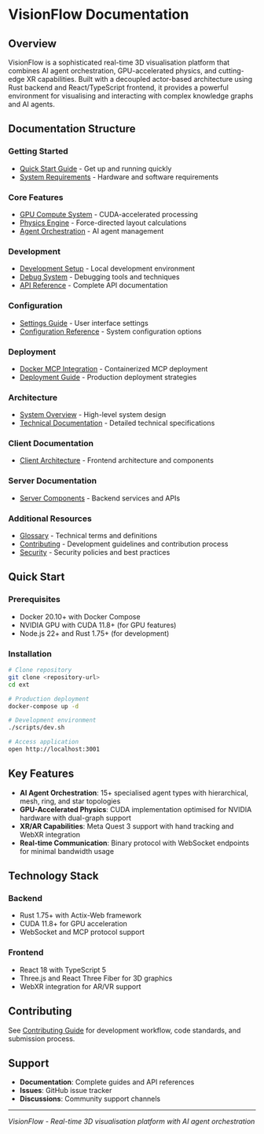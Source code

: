 # VisionFlow Documentation

## Overview

VisionFlow is a sophisticated real-time 3D visualisation platform that combines AI agent orchestration, GPU-accelerated physics, and cutting-edge XR capabilities. Built with a decoupled actor-based architecture using Rust backend and React/TypeScript frontend, it provides a powerful environment for visualising and interacting with complex knowledge graphs and AI agents.

## Documentation Structure

### Getting Started
- [Quick Start Guide](guides/quick-start.md) - Get up and running quickly
- [System Requirements](README.md) - Hardware and software requirements

### Core Features
- [GPU Compute System](server/gpu-compute.md) - CUDA-accelerated processing
- [Physics Engine](server/physics-engine.md) - Force-directed layout calculations
- [Agent Orchestration](features/agent-orchestration.md) - AI agent management

### Development
- [Development Setup](development/setup.md) - Local development environment
- [Debug System](development/debugging.md) - Debugging tools and techniques
- [API Reference](api/index.md) - Complete API documentation

### Configuration
- [Settings Guide](guides/settings-guide.md) - User interface settings
- [Configuration Reference](configuration/index.md) - System configuration options

### Deployment
- [Docker MCP Integration](deployment/docker-mcp-integration.md) - Containerized MCP deployment
- [Deployment Guide](deployment/index.md) - Production deployment strategies

### Architecture
- [System Overview](architecture/system-overview.md) - High-level system design
- [Technical Documentation](technical/) - Detailed technical specifications

### Client Documentation
- [Client Architecture](client/) - Frontend architecture and components

### Server Documentation
- [Server Components](server/) - Backend services and APIs

### Additional Resources
- [Glossary](glossary.md) - Technical terms and definitions
- [Contributing](contributing.md) - Development guidelines and contribution process
- [Security](security/) - Security policies and best practices

## Quick Start

### Prerequisites
- Docker 20.10+ with Docker Compose
- NVIDIA GPU with CUDA 11.8+ (for GPU features)
- Node.js 22+ and Rust 1.75+ (for development)

### Installation

```bash
# Clone repository
git clone <repository-url>
cd ext

# Production deployment
docker-compose up -d

# Development environment
./scripts/dev.sh

# Access application
open http://localhost:3001
```

## Key Features

- **AI Agent Orchestration**: 15+ specialised agent types with hierarchical, mesh, ring, and star topologies
- **GPU-Accelerated Physics**: CUDA implementation optimised for NVIDIA hardware with dual-graph support
- **XR/AR Capabilities**: Meta Quest 3 support with hand tracking and WebXR integration
- **Real-time Communication**: Binary protocol with WebSocket endpoints for minimal bandwidth usage

## Technology Stack

### Backend
- Rust 1.75+ with Actix-Web framework
- CUDA 11.8+ for GPU acceleration
- WebSocket and MCP protocol support

### Frontend
- React 18 with TypeScript 5
- Three.js and React Three Fiber for 3D graphics
- WebXR integration for AR/VR support

## Contributing

See [Contributing Guide](contributing.md) for development workflow, code standards, and submission process.

## Support

- **Documentation**: Complete guides and API references
- **Issues**: GitHub issue tracker
- **Discussions**: Community support channels

---

*VisionFlow - Real-time 3D visualisation platform with AI agent orchestration*